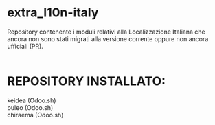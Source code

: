 # extra_l10n-italy
Repository contenente i moduli relativi alla Localizzazione Italiana che ancora non sono stati migrati alla versione corrente oppure non ancora ufficiali (PR).
<br/>
<br/>

# REPOSITORY INSTALLATO:
keidea (Odoo.sh) <br/>
puleo (Odoo.sh) <br/>
chiraema (Odoo.sh) <br/>
